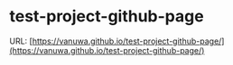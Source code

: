 # test-project-github-page

URL: [https://vanuwa.github.io/test-project-github-page/](https://vanuwa.github.io/test-project-github-page/)
